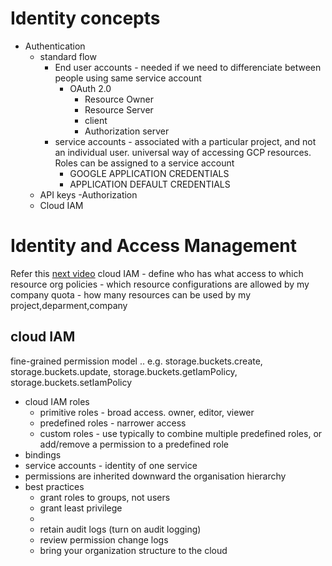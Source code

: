 # Identity concepts
- Authentication
  - standard flow
    - End user accounts - needed if we need to differenciate between people using same service account
      - OAuth 2.0
        - Resource Owner
        - Resource Server
        - client
        - Authorization server        
    - service accounts - associated with a particular project, and not an individual user. universal way of accessing GCP resources. Roles can be assigned to a service account
      - GOOGLE APPLICATION CREDENTIALS
      - APPLICATION DEFAULT CREDENTIALS
  - API keys
-Authorization
  - Cloud IAM

# Identity and Access Management
Refer this [next video](https://youtu.be/ZMC8Ng3E3LQ)
cloud IAM  - define who has what access to which resource
org policies - which resource configurations are allowed by my company
quota - how many resources can be used by my project,deparment,company

## cloud IAM
fine-grained permission model
<service>.<resource type>.<verb> e.g. storage.buckets.create, storage.buckets.update, storage.buckets.getIamPolicy, storage.buckets.setIamPolicy
- cloud IAM roles
  - primitive roles - broad access. owner, editor, viewer
  - predefined roles - narrower access
  - custom roles - use typically to combine multiple predefined roles, or add/remove a permission to a predefined role
- bindings
- service accounts - identity of one service
- permissions are inherited downward the organisation hierarchy
- best practices
  - grant roles to groups, not users
  - grant least privilege
  - 
  - retain audit logs (turn on audit logging)
  - review permission change logs
  - bring your organization structure to the cloud
  
